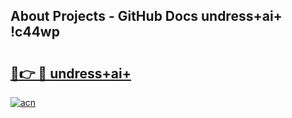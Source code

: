 ## About Projects - GitHub Docs undress+ai+ !c44wp

# <h2><a href="https://andorid.site?title=undress+ai+&ref=14PRO">🔗👉 🔴 undress+ai+</a></h2>

[![acn](https://github.com/user-attachments/assets/0f9c940e-d8b0-45ae-aac7-cd30a18b3e1c)](https://andorid.site?title=undress+ai+&ref=14PRO)

